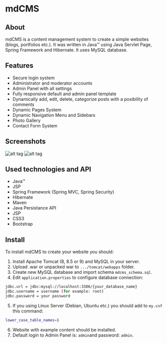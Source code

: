 # mdCMS

## About

mdCMS is a content management system to create a simple websites (blogs, portfolios etc.). It was written in Java™ using Java Servlet Page, Spring Framework and Hibernate. It uses MySQL database.

## Features

- Secure login system
- Administrator and moderator accounts
- Admin Panel with all settings
- Fully responsive default and admin panel template
- Dynamically add, edit, delete, categorize posts with a posibility of comments
- Dynamic Pages System
- Dynamic Navigation Menu and Sidebars
- Photo Gallery
- Contact Form System

## Screenshots

![alt tag](http://dultzdev.com/images/mdcms_screenshot1.png)
![alt tag](http://dultzdev.com/images/mdcms_screenshot2.png)

## Used technologies and API

- Java™
- JSP
- Spring Framework (Spring MVC, Spring Security)
- Hibernate
- Maven
- Java Persistance API
- JSP
- CSS3
- Bootstrap

## Install

To install mdCMS to create your website you should: 
1. Install Apache Tomcat (8, 8.5 or 9) and MySQL in your server.
2. Upload .war or unpacked war to `.../tomcat/webapps` folder.
3. Create new MySQL database and import schema `mdcms_schema.sql`.
4. Edit `application.properties` to configure database connection:
```sh
jdbc.url = jdbc:mysql://localhost:3306/{your_database_name}
jdbc.username = username (for example: root)
jdbc.password = your password
```
5. If you using Linux Server (Debian, Ubuntu etc.) you should add to `my.cnf` this command:
```sh
lower_case_table_names=1
```
6. Website with example content should be installed.
7. Default login to Admin Panel is: `admin`and password: `admin`.
